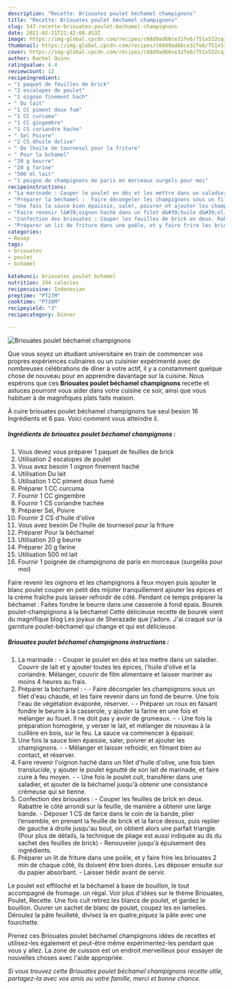 ```yaml
---
description: "Recette: Briouates poulet béchamel champignons"
title: "Recette: Briouates poulet béchamel champignons"
slug: 547-recette-briouates-poulet-bechamel-champignons
date: 2021-02-21T21:42:00.453Z
image: https://img-global.cpcdn.com/recipes/c68d9ad66ce32fe6/751x532cq70/briouates-poulet-bechamel-champignons-photo-principale-de-la-recette.jpg
thumbnail: https://img-global.cpcdn.com/recipes/c68d9ad66ce32fe6/751x532cq70/briouates-poulet-bechamel-champignons-photo-principale-de-la-recette.jpg
cover: https://img-global.cpcdn.com/recipes/c68d9ad66ce32fe6/751x532cq70/briouates-poulet-bechamel-champignons-photo-principale-de-la-recette.jpg
author: Rachel Quinn
ratingvalue: 4.4
reviewcount: 12
recipeingredient:
- "1 paquet de feuilles de brick"
- "2 escalopes de poulet"
- "1 oignon finement hach"
- " Du lait"
- "1 CC piment doux fum"
- "1 CC curcuma"
- "1 CC gingembre"
- "1 CS coriandre hache"
- " Sel Poivre"
- "2 CS dhuile dolive"
- " De lhuile de tournesol pour la friture"
- " Pour la bchamel"
- "20 g beurre"
- "20 g farine"
- "500 ml lait"
- "1 poigne de champignons de paris en morceaux surgels pour moi"
recipeinstructions:
- "La marinade : Couper le poulet en dés et les mettre dans un saladier. Couvrir de lait et y ajouter toutes les épices, l&#39;huile d&#39;olive et la coriandre. Mélanger, couvrir de film alimentaire et laisser mariner au moins 4 heures au frais."
- "Préparer la béchamel :  Faire décongeler les champignons sous un filet d&#39;eau chaude, et les faire revenir dans un fond de beurre. Une fois l&#39;eau de végétation évaporée, réserver.  Préparer un roux en faisant fondre le beurre à la casserole, y ajouter la farine en une fois et mélanger au fouet. Il ne doit pas y avoir de grumeaux.   Une fois la préparation homogène, y verser le lait, et mélanger de nouveau à la cuillère en bois, sur le feu. La sauce va commencer à épaissir."
- "Une fois la sauce bien épaissie, saler, poivrer et ajouter les champignons.  Mélanger et laisser refroidir, en filmant bien au contact, et réserver."
- "Faire revenir l&#39;oignon haché dans un filet d&#39;huile d&#39;olive, une fois bien translucide, y ajouter le poulet égoutté de son lait de marinade, et faire cuire à feu moyen.  Une fois le poulet cuit, transférer dans une saladier, et ajouter de la béchamel jusqu&#39;à obtenir une consistance crémeuse qui se tienne."
- "Confection des briouates : Couper les feuilles de brick en deux. Rabattre le côté arrondi sur la feuille, de manière a obtenir une large bande. Déposer 1 CS de farce dans le coin de la bande, plier l’ensemble, en prenant la feuille de brick et la farce dessus, puis replier de gauche à droite jusqu&#39;au bout, on obtient alors une parfait triangle. (Pour plus de détails, la technique de pliage est aussi indiquée au ds du sachet des feuilles de brick) Renouveler jusqu&#39;à épuisement des ingrédients."
- "Préparer un lit de friture dans une poêle, et y faire frire les briouates 2 min de chaque côté, ils doivent être bien dorés. Les déposer ensuite sur du papier absorbant. Laisser tiédir avant de servir."
categories:
- Resep
tags:
- briouates
- poulet
- bchamel

katakunci: briouates poulet bchamel 
nutrition: 244 calories
recipecuisine: Indonesian
preptime: "PT27M"
cooktime: "PT38M"
recipeyield: "3"
recipecategory: Dinner

---
```



![Briouates poulet béchamel champignons](https://img-global.cpcdn.com/recipes/c68d9ad66ce32fe6/751x532cq70/briouates-poulet-bechamel-champignons-photo-principale-de-la-recette.jpg)

Que vous soyez un étudiant universitaire en train de commencer vos propres expériences culinaires ou un cuisinier expérimenté avec de nombreuses célébrations de dîner à votre actif, il y a constamment quelque chose de nouveau pour en apprendre davantage sur la cuisine. Nous espérons que ces <strong> Briouates poulet béchamel champignons </strong> recette et astuces pourront vous aider dans votre cuisine ce soir, ainsi que vous habituer à de magnifiques plats faits maison.

<!--inarticleads1-->

À cuire briouates poulet béchamel champignons tue seul besion 16 Ingrédients et 6 pas. Voici comment vous atteindre il.

##### Ingrédients de briouates poulet béchamel champignons :

1. Vous devez vous préparer 1 paquet de feuilles de brick
1. Utilisation 2 escalopes de poulet
1. Vous avez besoin 1 oignon finement haché
1. Utilisation  Du lait
1. Utilisation 1 CC piment doux fumé
1. Préparer 1 CC curcuma
1. Fournir 1 CC gingembre
1. Fournir 1 CS coriandre hachée
1. Préparer  Sel, Poivre
1. Fournir 2 CS d&#39;huile d&#39;olive
1. Vous avez besoin  De l&#39;huile de tournesol pour la friture
1. Préparer  Pour la béchamel
1. Utilisation 20 g beurre
1. Préparer 20 g farine
1. Utilisation 500 ml lait
1. Fournir 1 poignée de champignons de paris en morceaux (surgelés pour moi)


Faire revenir les oignons et les champignons à feux moyen puis ajouter le blanc poulet couper en petit dés mijoter tranquillement ajouter les épices et la crème fraîche puis laisser refroidir de côté. Pendant ce temps préparer la béchamel : Faites fondre le beurre dans une casserole à fond épais. Bourek poulet-champignons à la béchamel Cette délicieuse recette de bourek vient du magnifique blog Les joyaux de Sherazade que j&#39;adore. J&#39;ai craqué sur la garniture poulet-béchamel qui change et qui est délicieuse. 

<!--inarticleads2-->

##### Briouates poulet béchamel champignons instructions :

1. La marinade : - Couper le poulet en dés et les mettre dans un saladier. Couvrir de lait et y ajouter toutes les épices, l&#39;huile d&#39;olive et la coriandre. Mélanger, couvrir de film alimentaire et laisser mariner au moins 4 heures au frais.
1. Préparer la béchamel : -  - Faire décongeler les champignons sous un filet d&#39;eau chaude, et les faire revenir dans un fond de beurre. Une fois l&#39;eau de végétation évaporée, réserver. -  - Préparer un roux en faisant fondre le beurre à la casserole, y ajouter la farine en une fois et mélanger au fouet. Il ne doit pas y avoir de grumeaux.  -  - Une fois la préparation homogène, y verser le lait, et mélanger de nouveau à la cuillère en bois, sur le feu. La sauce va commencer à épaissir.
1. Une fois la sauce bien épaissie, saler, poivrer et ajouter les champignons. -  - Mélanger et laisser refroidir, en filmant bien au contact, et réserver.
1. Faire revenir l&#39;oignon haché dans un filet d&#39;huile d&#39;olive, une fois bien translucide, y ajouter le poulet égoutté de son lait de marinade, et faire cuire à feu moyen. -  - Une fois le poulet cuit, transférer dans une saladier, et ajouter de la béchamel jusqu&#39;à obtenir une consistance crémeuse qui se tienne.
1. Confection des briouates : - Couper les feuilles de brick en deux. Rabattre le côté arrondi sur la feuille, de manière a obtenir une large bande. - Déposer 1 CS de farce dans le coin de la bande, plier l’ensemble, en prenant la feuille de brick et la farce dessus, puis replier de gauche à droite jusqu&#39;au bout, on obtient alors une parfait triangle. (Pour plus de détails, la technique de pliage est aussi indiquée au ds du sachet des feuilles de brick) - Renouveler jusqu&#39;à épuisement des ingrédients.
1. Préparer un lit de friture dans une poêle, et y faire frire les briouates 2 min de chaque côté, ils doivent être bien dorés. Les déposer ensuite sur du papier absorbant. - Laisser tiédir avant de servir.


Le poulet est effiloché et la béchamel à base de bouillon, le tout accompagné de fromage. un régal. Voir plus d&#39;idées sur le thème Briouates, Poulet, Recette. Une fois cuit retirez les blancs de poulet, et gardez le bouillon. Ouvrer un sachet de blanc de poulet, coupez les en lamelles. Déroulez la pâte feuilleté, divisez la en quatre,piquez la pâte avec une fourchette. 

<!--inarticleads1-->

<p>
Prenez ces Briouates poulet béchamel champignons idées de recettes et utilisez-les également et peut-être même expérimentez-les pendant que vous y allez. La zone de cuisson est un endroit merveilleux pour essayer de nouvelles choses avec l'aide appropriée.
</p>

<p>
<i>Si vous trouvez cette Briouates poulet béchamel champignons recette utile, partagez-la avec vos amis ou votre famille, merci et bonne chance.</i>
</p>
